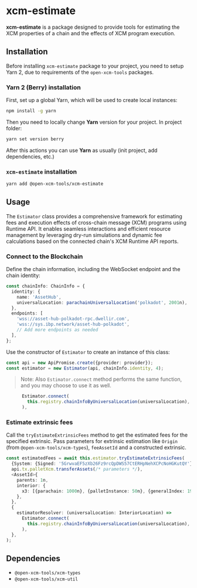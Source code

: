 # xcm-estimate

**xcm-estimate** is a package designed to provide tools for estimating the XCM properties of a chain and the effects of XCM program execution.

## Installation

Before installing `xcm-estimate` package to your project, you need to setup Yarn 2, due to requirements of the `open-xcm-tools` packages.

### Yarn 2 (Berry) installation

First, set up a global Yarn, which will be used to create local instances:

```bash
npm install -g yarn
```

Then you need to locally change **Yarn** version for your project. In project folder:

```bash
yarn set version berry
```

After this actions you can use **Yarn** as usually (init project, add dependencies, etc.)

### `xcm-estimate` installation

```bash
yarn add @open-xcm-tools/xcm-estimate
```

## Usage

The `Estimator` class provides a comprehensive framework for estimating fees and execution effects of cross-chain message (XCM) programs using Runtime API. It enables seamless interactions and efficient resource management by leveraging dry-run simulations and dynamic fee calculations based on the connected chain's XCM Runtime API reports.

### Connect to the Blockchain

Define the chain information, including the WebSocket endpoint and the chain identity:

```typescript
const chainInfo: ChainInfo = {
  identity: {
    name: 'AssetHub',
    universalLocation: parachainUniversalLocation('polkadot', 2001n),
  },
  endpoints: [
    'wss://asset-hub-polkadot-rpc.dwellir.com',
    'wss://sys.ibp.network/asset-hub-polkadot',
    // Add more endpoints as needed
  ],
};
```

Use the constructor of `Estimator` to create an instance of this class:

```typescript
const api = new ApiPromise.create({provider: provider});
const estimator = new Estimator(api, chainInfo.identity, 4);
```

> Note: Also `Estimator.connect` method performs the same function, and you may choose to use it as well.

```typescript
      Estimator.connect(
        this.registry.chainInfoByUniversalLocation(universalLocation), // pass only the chain info
      ),
```

### Estimate extrinsic fees

Call the `tryEstimateExtrinsicFees` method to get the estimated fees for the specified extrinsic. Pass parameters for extrinsic estimation like `Origin` (from `@open-xcm-tools/xcm-types`), `feeAssetId` and a constructed extrinsic.

```typescript
const estimatedFees = await this.estimator.tryEstimateExtrinsicFees(
  {System: {Signed: '5GrwvaEF5zXb26Fz9rcQpDWS57CtERHpNehXCPcNoHGKutQY'}},
  api.tx.palletXcm.transferAssets(/* parameters */),
  <AssetId>{
    parents: 1n,
    interior: {
      x3: [{parachain: 1000n}, {palletInstance: 50n}, {generalIndex: 1984n}],
    },
  },
  {
    estimatorResolver: (universalLocation: InteriorLocation) =>
      Estimator.connect(
        this.registry.chainInfoByUniversalLocation(universalLocation),
      ),
  },
);
```

## Dependencies

- `@open-xcm-tools/xcm-types`
- `@open-xcm-tools/xcm-util`
